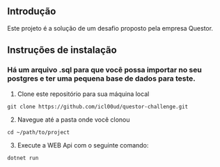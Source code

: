## Introdução

Este projeto é a solução de um desafio proposto pela empresa Questor.

## Instruções de instalação

### Há um arquivo .sql para que você possa importar no seu postgres e ter uma pequena base de dados para teste.

1. Clone este repositório para sua máquina local

```
git clone https://github.com/icl00ud/questor-challenge.git
```

2. Navegue até a pasta onde você clonou

```
cd ~/path/to/project
```

3. Execute a WEB Api com o seguinte comando:

```
dotnet run
```
